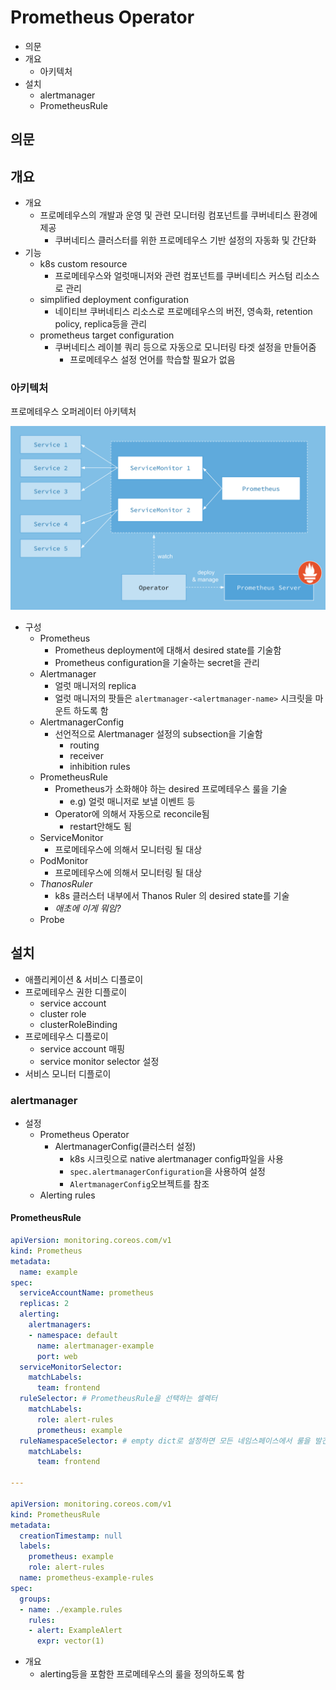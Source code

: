 # Prometheus Operator

- 의문
- 개요
  - 아키텍처
- 설치
  - alertmanager
  - PrometheusRule

## 의문

## 개요

- 개요
  - 프로메테우스의 개발과 운영 및 관련 모니터링 컴포넌트를 쿠버네티스 환경에 제공
    - 쿠버네티스 클러스터를 위한 프로메테우스 기반 설정의 자동화 및 간단화
- 기능
  - k8s custom resource
    - 프로메테우스와 얼럿매니저와 관련 컴포넌트를 쿠버네티스 커스텀 리소스로 관리
  - simplified deployment configuration
    - 네이티브 쿠버네티스 리소스로 프로메테우스의 버전, 영속화, retention policy, replica등을 관리
  - prometheus target configuration
    - 쿠버네티스 레이블 쿼리 등으로 자동으로 모니터링 타겟 설정을 만들어줌
      - 프로메테우스 설정 언어를 학습할 필요가 없음

### 아키텍처

프로메테우스 오퍼레이터 아키텍처

![](./images/prometheus_operator_architecture1.png)

- 구성
  - Prometheus
    - Prometheus deployment에 대해서 desired state를 기술함
    - Prometheus configuration을 기술하는 secret을 관리
  - Alertmanager
    - 얼럿 매니저의 replica
    - 얼럿 매니저의 팟들은 `alertmanager-<alertmanager-name>` 시크릿을 마운트 하도록 함
  - AlertmanagerConfig
    - 선언적으로 Alertmanager 설정의 subsection을 기술함
      - routing
      - receiver
      - inhibition rules
  - PrometheusRule
    - Prometheus가 소화해야 하는 desired 프로메테우스 룰을 기술
      - e.g) 얼럿 매니저로 보낼 이벤트 등
    - Operator에 의해서 자동으로 reconcile됨
      - restart안해도 됨
  - ServiceMonitor
    - 프로메테우스에 의해서 모니터링 될 대상
  - PodMonitor
    - 프로메테우스에 의해서 모니터링 될 대상
  - *ThanosRuler*
    - k8s 클러스터 내부에서 Thanos Ruler 의 desired state를 기술
    - *애초에 이게 뭐임?*
  - Probe

## 설치

- 애플리케이션 & 서비스 디플로이
- 프로메테우스 권한 디플로이
  - service account
  - cluster role
  - clusterRoleBinding
- 프로메테우스 디플로이
  - service account 매핑
  - service monitor selector 설정
- 서비스 모니터 디플로이

### alertmanager

- 설정
  - Prometheus Operator
    - AlertmanagerConfig(클러스터 설정)
      - k8s 시크릿으로 native alertmanager config파일을 사용
      - `spec.alertmanagerConfiguration`을 사용하여 설정
      - `AlertmanagerConfig`오브젝트를 참조
  - Alerting rules

#### PrometheusRule

```yaml
apiVersion: monitoring.coreos.com/v1
kind: Prometheus
metadata:
  name: example
spec:
  serviceAccountName: prometheus
  replicas: 2
  alerting:
    alertmanagers:
    - namespace: default
      name: alertmanager-example
      port: web
  serviceMonitorSelector:
    matchLabels:
      team: frontend
  ruleSelector: # PrometheusRule을 선택하는 셀렉터
    matchLabels:
      role: alert-rules
      prometheus: example
  ruleNamespaceSelector: # empty dict로 설정하면 모든 네임스페이스에서 룰을 발견함
    matchLabels:
      team: frontend

---

apiVersion: monitoring.coreos.com/v1
kind: PrometheusRule
metadata:
  creationTimestamp: null
  labels:
    prometheus: example
    role: alert-rules
  name: prometheus-example-rules
spec:
  groups:
  - name: ./example.rules
    rules:
    - alert: ExampleAlert
      expr: vector(1)
```

- 개요
  - alerting등을 포함한 프로메테우스의 룰을 정의하도록 함
